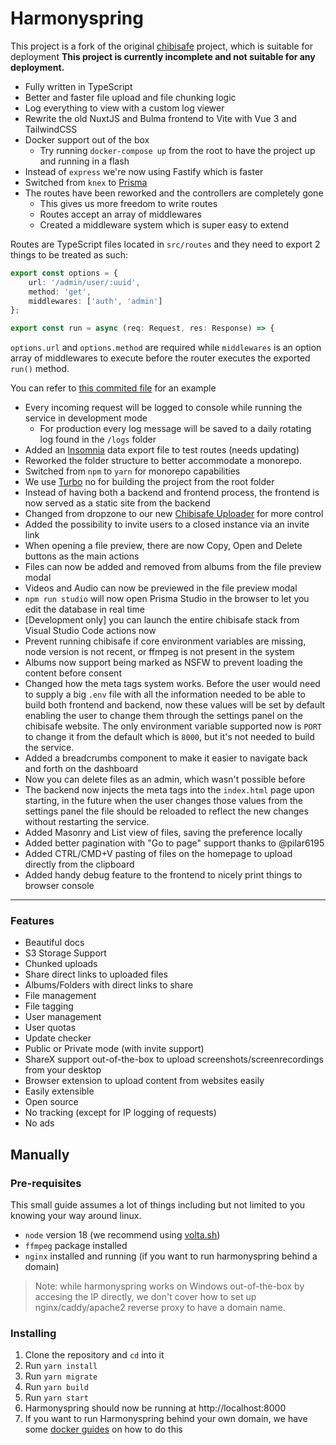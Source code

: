 # Harmonyspring

This project is a fork of the original [chibisafe](https://github.com/chibisafe/chibisafe) project, which is suitable for deployment
**This project is currently incomplete and not suitable for any deployment.**

- Fully written in TypeScript
- Better and faster file upload and file chunking logic
- Log everything to view with a custom log viewer
- Rewrite the old NuxtJS and Bulma frontend to Vite with Vue 3 and TailwindCSS
- Docker support out of the box
  - Try running `docker-compose up` from the root to have the project up and running in a flash
- Instead of `express` we're now using Fastify which is faster
- Switched from `knex` to [Prisma](https://www.prisma.io/)
- The routes have been reworked and the controllers are completely gone
  - This gives us more freedom to write routes
  - Routes accept an array of middlewares
  - Created a middleware system which is super easy to extend

Routes are TypeScript files located in `src/routes` and they need to export 2 things to be treated as such:

```ts
export const options = {
	url: '/admin/user/:uuid',
	method: 'get',
	middlewares: ['auth', 'admin']
};

export const run = async (req: Request, res: Response) => {
```

`options.url` and `options.method` are required while `middlewares` is an option array of middlewares to execute before the router executes the exported `run()` method.

You can refer to [this commited file](https://github.com/WeebDev/chibisafe/blob/0661fb8bee67b253e5c6bcd4afa37f5da0996636/src/api/routes/GetVersion.ts) for an example


- Every incoming request will be logged to console while running the service in development mode
  - For production every log message will be saved to a daily rotating log found in the `/logs` folder
- Added an [Insomnia](https://insomnia.rest/) data export file to test routes (needs updating)
- Reworked the folder structure to better accommodate a monorepo.
- Switched from `npm` to `yarn` for monorepo capabilities
- We use [Turbo](https://github.com/vercel/turbo) no for building the project from the root folder
- Instead of having both a backend and frontend process, the frontend is now served as a static site from the backend
- Changed from dropzone to our new [Chibisafe Uploader](https://github.com/chibisafe/uploader) for more control
- Added the possibility to invite users to a closed instance via an invite link
- When opening a file preview, there are now Copy, Open and Delete buttons as the main actions
- Files can now be added and removed from albums from the file preview modal
- Videos and Audio can now be previewed in the file preview modal
- `npm run studio` will now open Prisma Studio in the browser to let you edit the database in real time
- [Development only] you can launch the entire chibisafe stack from Visual Studio Code actions now
- Prevent running chibisafe if core environment variables are missing, node version is not recent, or ffmpeg is not present in the system
- Albums now support being marked as NSFW to prevent loading the content before consent
- Changed how the meta tags system works. Before the user would need to supply a big `.env` file with all the information needed to be able to build both frontend and backend, now these values will be set by default enabling the user to change them through the settings panel on the chibisafe website. The only environment variable supported now is `PORT` to change it from the default which is `8000`, but it's not needed to build the service.
- Added a breadcrumbs component to make it easier to navigate back and forth on the dashboard
- Now you can delete files as an admin, which wasn't possible before
- The backend now injects the meta tags into the `index.html` page upon starting, in the future when the user changes those values from the settings panel the file should be reloaded to reflect the new changes without restarting the service.
- Added Masonry and List view of files, saving the preference locally
- Added better pagination with "Go to page" support thanks to @pilar6195
- Added CTRL/CMD+V pasting of files on the homepage to upload directly from the clipboard
- Added handy debug feature to the frontend to nicely print things to browser console
</details>

---

### Features
- Beautiful docs
- S3 Storage Support
- Chunked uploads
- Share direct links to uploaded files
- Albums/Folders with direct links to share
- File management
- File tagging
- User management
- User quotas
- Update checker
- Public or Private mode (with invite support)
- ShareX support out-of-the-box to upload screenshots/screenrecordings from your desktop
- Browser extension to upload content from websites easily
- Easily extensible
- Open source
- No tracking (except for IP logging of requests)
- No ads
## Manually

### Pre-requisites
This small guide assumes a lot of things including but not limited to you knowing your way around linux.

- `node` version 18 (we recommend using [volta.sh](https://volta.sh/))
- `ffmpeg` package installed
- `nginx` installed and running (if you want to run harmonyspring behind a domain)

> Note: while harmonyspring works on Windows out-of-the-box by accesing the IP directly, we don't cover how to set up nginx/caddy/apache2 reverse proxy to have a domain name.

### Installing
1. Clone the repository and `cd` into it
2. Run `yarn install`
3. Run `yarn migrate`
4. Run `yarn build`
5. Run `yarn start`
6. Harmonyspring should now be running at http://localhost:8000
7. If you want to run Harmonyspring behind your own domain, we have some [docker guides](docs/docker/docker.md) on how to do this
